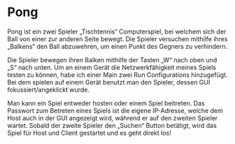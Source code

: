 # Pong
Pong ist ein zwei Spieler „Tischtennis“ Computerspiel, bei welchem
sich der Ball von einer zur anderen Seite bewegt.
Die Spieler versuchen mithilfe ihres „Balkens“ den Ball abzuwehren,
um einen Punkt des Gegners zu verhindern.

Die Spieler bewegen ihren Balken mithilfe der Tasten „W“ nach oben und „S“ nach unten.
Um an einem Gerät die Netzwerkfähigkeit meines Spiels testen zu können, habe ich einer Main zwei Run
Configurations hinzugefügt. Bei dem spielen auf einem Gerät benutzt man den Spieler, dessen
GUI fokussiert/angeklickt wurde.

Man kann ein Spiel entweder hosten oder einem Spiel beitreten.
Das Passwort zum Betreten eines Spiels ist die eigene IP-Adresse, 
welche dem Host auch in der GUI angezeigt wird, während er auf den zweiten Spieler wartet. 
Sobald der zweite Spieler den „Suchen“ Button betätigt, wird das Spiel für Host und Client 
gestartet und es geht direkt los!

